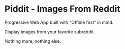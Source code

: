 # Piddit - Images From Reddit

Progressive Web App built with "Offline first" in mind. 

Display images from your favorite subreddit. 

Nothing more, nothing else. 